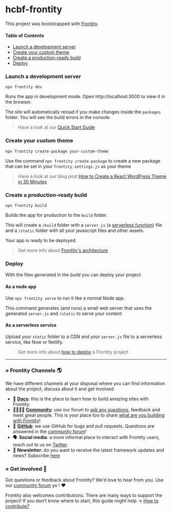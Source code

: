 # hcbf-frontity

This project was bootstrapped with [Frontity](https://frontity.org/).

#### Table of Contents

- [Launch a development server](#launch-a-development-server)
- [Create your custom theme](#create-your-custom-theme)
- [Create a production-ready build](#create-a-production-ready-build)
- [Deploy](#deploy)

### Launch a development server

```
npx frontity dev
```

Runs the app in development mode. Open http://localhost:3000 to view it in the browser.

The site will automatically reload if you make changes inside the `packages` folder. You will see the build errors in the console.

> Have a look at our [Quick Start Guide](https://docs.frontity.org/getting-started/quick-start-guide)

### Create your custom theme

```
npx frontity create-package your-custom-theme
```

Use the command `npx frontity create-package` to create a new package that can be set in your `frontity.settings.js` as your theme

> Have a look at our blog post [How to Create a React WordPress Theme in 30 Minutes](https://frontity.org/blog/how-to-create-a-react-theme-in-30-minutes/)

### Create a production-ready build

```
npx frontity build
```

Builds the app for production to the `build` folder.

This will create a `/build` folder with a `server.js` (a [serverless function](https://vercel.com/docs/v2/serverless-functions/introduction)) file and a `/static` folder with all your javascript files and other assets.

Your app is ready to be deployed.

> Get more info about [Frontity's architecture](https://docs.frontity.org/architecture)

### Deploy

With the files generated in the _build_ you can deploy your project

#### As a node app

Use `npx frontity serve` to run it like a normal Node app.

This command generates (and runs) a small web server that uses the generated `server.js` and `/static` to serve your content

#### As a serverless service

Upload your `static` folder to a CDN and your `server.js` file to a serverless service, like Now or Netlify.

> Get more info about [how to deploy](https://docs.frontity.org/deployment) a Frontity project

---

### » Frontity Channels 🌎

We have different channels at your disposal where you can find information about the project, discuss about it and get involved:

- 📖 **[Docs](https://docs.frontity.org)**: this is the place to learn how to build amazing sites with Frontity.
- 👨‍👩‍👧‍👦 **[Community](https://community.frontity.org/)**: use our forum to [ask any questions](https://community.frontity.org/c/dev-talk-questions), feedback and meet great people. This is your place too to share [what are you building with Frontity](https://community.frontity.org/c/showcases)!
- 🐞 **[GitHub](https://github.com/frontity/frontity)**: we use GitHub for bugs and pull requests. Questions are answered in the [community forum](https://community.frontity.org/)!
- 🗣 **Social media**: a more informal place to interact with Frontity users, reach out to us on [Twitter](https://twitter.com/frontity).
- 💌 **Newsletter**: do you want to receive the latest framework updates and news? Subscribe [here](https://frontity.org/)

### » Get involved 🤗

Got questions or feedback about Frontity? We'd love to hear from you. Use our [community forum](https://community.frontity.org) yo ! ❤️

Frontity also welcomes contributions. There are many ways to support the project! If you don't know where to start, this guide might help → [How to contribute?](https://docs.frontity.org/contributing/how-to-contribute)
